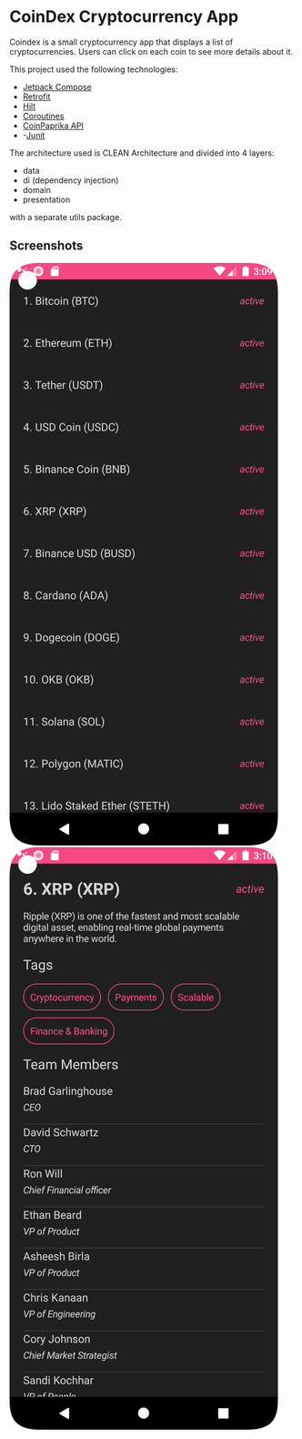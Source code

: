 # CoinDex Cryptocurrency App

Coindex is a small cryptocurrency app that displays a list of cryptocurrencies.
Users can click on each coin to see more details about it.

This project used the following technologies:

- [Jetpack Compose](https://developer.android.com/jetpack/compose)
- [Retrofit](https://square.github.io/retrofit/)
- [Hilt](https://dagger.dev/hilt/)
- [Coroutines](https://kotlinlang.org/docs/reference/coroutines-overview.html)
- [CoinPaprika API](https://api.coinpaprika.com/)
- -[Junit](https://junit.org/junit5/)

The architecture used is CLEAN Architecture and divided into 4 layers: 
- data
- di (dependency injection)
- domain
- presentation

with a separate utils package.

## Screenshots

![Screenshot 1](Screenshot_1.png)
![Screenshot 2](Screenshot_2.png)